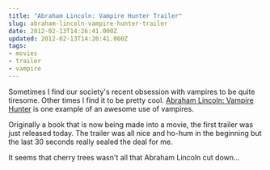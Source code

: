 ```yaml
---
title: "Abraham Lincoln: Vampire Hunter Trailer"
slug: abraham-lincoln-vampire-hunter-trailer
date: 2012-02-13T14:26:41.000Z
updated: 2012-02-13T14:26:41.000Z
tags:
- movies
- trailer
- vampire
---
```


Sometimes I find our society's recent obsession with vampires to be quite tiresome.  Other times I find it to be pretty cool.  <a href='http://www.time.com/time/video/player/0,32068,1445432033001_2106736,00.html'>Abraham Lincoln: Vampire Hunter</a> is one example of an awesome use of vampires.

Originally a book that is now being made into a movie, the first trailer was just released today.  The trailer was all nice and ho-hum in the beginning but the last 30 seconds really sealed the deal for me.

It seems that cherry trees wasn't all that Abraham Lincoln cut down...
